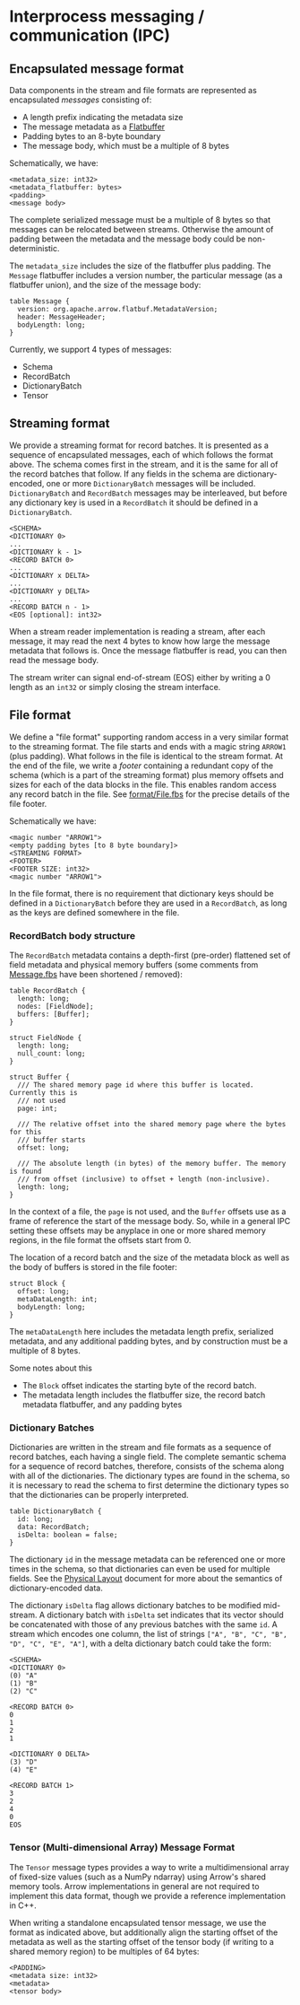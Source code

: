 <!---
  Licensed to the Apache Software Foundation (ASF) under one
  or more contributor license agreements.  See the NOTICE file
  distributed with this work for additional information
  regarding copyright ownership.  The ASF licenses this file
  to you under the Apache License, Version 2.0 (the
  "License"); you may not use this file except in compliance
  with the License.  You may obtain a copy of the License at

    http://www.apache.org/licenses/LICENSE-2.0

  Unless required by applicable law or agreed to in writing,
  software distributed under the License is distributed on an
  "AS IS" BASIS, WITHOUT WARRANTIES OR CONDITIONS OF ANY
  KIND, either express or implied.  See the License for the
  specific language governing permissions and limitations
  under the License.
-->

# Interprocess messaging / communication (IPC)

## Encapsulated message format

Data components in the stream and file formats are represented as encapsulated
*messages* consisting of:

* A length prefix indicating the metadata size
* The message metadata as a [Flatbuffer][3]
* Padding bytes to an 8-byte boundary
* The message body, which must be a multiple of 8 bytes

Schematically, we have:

```
<metadata_size: int32>
<metadata_flatbuffer: bytes>
<padding>
<message body>
```

The complete serialized message must be a multiple of 8 bytes so that messages
can be relocated between streams. Otherwise the amount of padding between the
metadata and the message body could be non-deterministic.

The `metadata_size` includes the size of the flatbuffer plus padding. The
`Message` flatbuffer includes a version number, the particular message (as a
flatbuffer union), and the size of the message body:

```
table Message {
  version: org.apache.arrow.flatbuf.MetadataVersion;
  header: MessageHeader;
  bodyLength: long;
}
```

Currently, we support 4 types of messages:

* Schema
* RecordBatch
* DictionaryBatch
* Tensor

## Streaming format

We provide a streaming format for record batches. It is presented as a sequence
of encapsulated messages, each of which follows the format above. The schema
comes first in the stream, and it is the same for all of the record batches
that follow. If any fields in the schema are dictionary-encoded, one or more
`DictionaryBatch` messages will be included. `DictionaryBatch` and
`RecordBatch` messages may be interleaved, but before any dictionary key is used
in a `RecordBatch` it should be defined in a `DictionaryBatch`.

```
<SCHEMA>
<DICTIONARY 0>
...
<DICTIONARY k - 1>
<RECORD BATCH 0>
...
<DICTIONARY x DELTA>
...
<DICTIONARY y DELTA>
...
<RECORD BATCH n - 1>
<EOS [optional]: int32>
```

When a stream reader implementation is reading a stream, after each message, it
may read the next 4 bytes to know how large the message metadata that follows
is. Once the message flatbuffer is read, you can then read the message body.

The stream writer can signal end-of-stream (EOS) either by writing a 0 length
as an `int32` or simply closing the stream interface.

## File format

We define a "file format" supporting random access in a very similar format to
the streaming format. The file starts and ends with a magic string `ARROW1`
(plus padding). What follows in the file is identical to the stream format. At
the end of the file, we write a *footer* containing a redundant copy of the
schema (which is a part of the streaming format) plus memory offsets and sizes
for each of the data blocks in the file. This enables random access any record
batch in the file. See [format/File.fbs][1] for the precise details of the file
footer.

Schematically we have:

```
<magic number "ARROW1">
<empty padding bytes [to 8 byte boundary]>
<STREAMING FORMAT>
<FOOTER>
<FOOTER SIZE: int32>
<magic number "ARROW1">
```

In the file format, there is no requirement that dictionary keys should be
defined in a `DictionaryBatch` before they are used in a `RecordBatch`, as long
as the keys are defined somewhere in the file.

### RecordBatch body structure

The `RecordBatch` metadata contains a depth-first (pre-order) flattened set of
field metadata and physical memory buffers (some comments from [Message.fbs][2]
have been shortened / removed):

```
table RecordBatch {
  length: long;
  nodes: [FieldNode];
  buffers: [Buffer];
}

struct FieldNode {
  length: long;
  null_count: long;
}

struct Buffer {
  /// The shared memory page id where this buffer is located. Currently this is
  /// not used
  page: int;

  /// The relative offset into the shared memory page where the bytes for this
  /// buffer starts
  offset: long;

  /// The absolute length (in bytes) of the memory buffer. The memory is found
  /// from offset (inclusive) to offset + length (non-inclusive).
  length: long;
}
```

In the context of a file, the `page` is not used, and the `Buffer` offsets use
as a frame of reference the start of the message body. So, while in a general
IPC setting these offsets may be anyplace in one or more shared memory regions,
in the file format the offsets start from 0.

The location of a record batch and the size of the metadata block as well as
the body of buffers is stored in the file footer:

```
struct Block {
  offset: long;
  metaDataLength: int;
  bodyLength: long;
}
```

The `metaDataLength` here includes the metadata length prefix, serialized
metadata, and any additional padding bytes, and by construction must be a
multiple of 8 bytes.

Some notes about this

* The `Block` offset indicates the starting byte of the record batch.
* The metadata length includes the flatbuffer size, the record batch metadata
  flatbuffer, and any padding bytes

### Dictionary Batches

Dictionaries are written in the stream and file formats as a sequence of record
batches, each having a single field. The complete semantic schema for a
sequence of record batches, therefore, consists of the schema along with all of
the dictionaries. The dictionary types are found in the schema, so it is
necessary to read the schema to first determine the dictionary types so that
the dictionaries can be properly interpreted.

```
table DictionaryBatch {
  id: long;
  data: RecordBatch;
  isDelta: boolean = false;
}
```

The dictionary `id` in the message metadata can be referenced one or more times
in the schema, so that dictionaries can even be used for multiple fields. See
the [Physical Layout][4] document for more about the semantics of
dictionary-encoded data.

The dictionary `isDelta` flag allows dictionary batches to be modified
mid-stream.  A dictionary batch with `isDelta` set indicates that its vector
should be concatenated with those of any previous batches with the same `id`. A
stream which encodes one column, the list of strings
`["A", "B", "C", "B", "D", "C", "E", "A"]`, with a delta dictionary batch could
take the form:

```
<SCHEMA>
<DICTIONARY 0>
(0) "A"
(1) "B"
(2) "C"

<RECORD BATCH 0>
0
1
2
1

<DICTIONARY 0 DELTA>
(3) "D"
(4) "E"

<RECORD BATCH 1>
3
2
4
0
EOS
```

### Tensor (Multi-dimensional Array) Message Format

The `Tensor` message types provides a way to write a multidimensional array of
fixed-size values (such as a NumPy ndarray) using Arrow's shared memory
tools. Arrow implementations in general are not required to implement this data
format, though we provide a reference implementation in C++.

When writing a standalone encapsulated tensor message, we use the format as
indicated above, but additionally align the starting offset of the metadata as well as the starting offset of the tensor body (if writing to a shared
memory region) to be multiples of 64 bytes:

```
<PADDING>
<metadata size: int32>
<metadata>
<tensor body>
```

[1]: https://github.com/apache/arrow/blob/master/format/File.fbs
[2]: https://github.com/apache/arrow/blob/master/format/Message.fbs
[3]: https://github.com/google/flatbuffers
[4]: https://github.com/apache/arrow/blob/master/format/Layout.md
